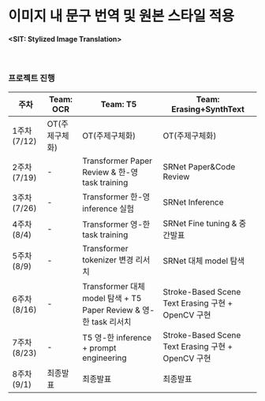 # 이미지 내 문구 번역 및 원본 스타일 적용
#### <SIT: Stylized Image Translation>



<br/>

### 프로젝트 진행

| 주차 | Team: OCR | Team: T5 | Team: Erasing+SynthText |
| --- | --- | --- | --- |
| 1주차(7/12) | OT(주제구체화) | OT(주제구체화) | OT(주제구체화) |
| 2주차(7/19) | - | Transformer Paper Review & 한-영 task training | SRNet Paper&Code Review |
| 3주차(7/26) | - | Transformer 한-영 inference 실험 | SRNet Inference |
| 4주차(8/4) | - | Transformer 영-한 task training | SRNet Fine tuning & 중간발표 |
| 5주차(8/9) | - | Transformer tokenizer 변경 리서치 | SRNet 대체 model 탐색 |
| 6주차(8/16) | - |  Transformer 대체 model 탐색 + T5 Paper Review & 영-한 task 리서치 | Stroke-Based Scene Text Erasing 구현 + OpenCV 구현 |
| 7주차(8/23) | - | T5 영-한 inference + prompt engineering | Stroke-Based Scene Text Erasing 구현 + OpenCV 구현 |
| 8주차(9/1) | 최종발표 | 최종발표 | 최종발표 |


<br/>
